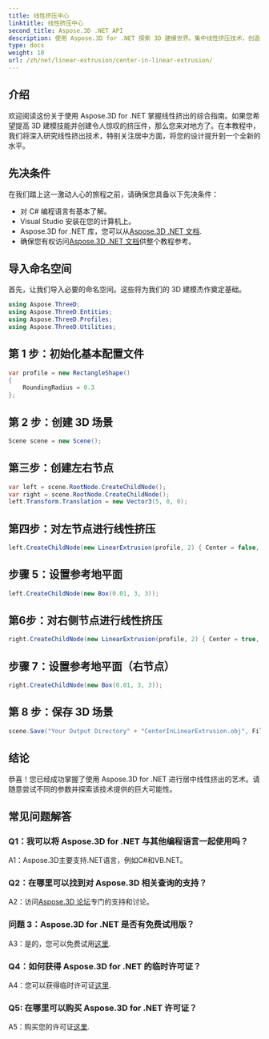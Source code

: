 ```yaml
---
title: 线性挤压中心
linktitle: 线性挤压中心
second_title: Aspose.3D .NET API
description: 使用 Aspose.3D for .NET 探索 3D 建模世界。集中线性挤压技术，创造令人惊叹的设计，并释放您的创造力。
type: docs
weight: 10
url: /zh/net/linear-extrusion/center-in-linear-extrusion/
---
```

## 介绍

欢迎阅读这份关于使用 Aspose.3D for .NET 掌握线性挤出的综合指南。如果您希望提高 3D 建模技能并创建令人惊叹的挤压件，那么您来对地方了。在本教程中，我们将深入研究线性挤出技术，特别关注居中方面，将您的设计提升到一个全新的水平。

## 先决条件

在我们踏上这一激动人心的旅程之前，请确保您具备以下先决条件：

- 对 C# 编程语言有基本了解。
- Visual Studio 安装在您的计算机上。
-  Aspose.3D for .NET 库，您可以从[Aspose.3D .NET 文档](https://reference.aspose.com/3d/net/).
- 确保您有权访问[Aspose.3D .NET 文档](https://reference.aspose.com/3d/net/)供整个教程参考。

## 导入命名空间

首先，让我们导入必要的命名空间。这些将为我们的 3D 建模杰作奠定基础。

```csharp
using Aspose.ThreeD;
using Aspose.ThreeD.Entities;
using Aspose.ThreeD.Profiles;
using Aspose.ThreeD.Utilities;
```

## 第 1 步：初始化基本配置文件

```csharp
var profile = new RectangleShape()
{
    RoundingRadius = 0.3
};
```

## 第 2 步：创建 3D 场景

```csharp
Scene scene = new Scene();
```

## 第三步：创建左右节点

```csharp
var left = scene.RootNode.CreateChildNode();
var right = scene.RootNode.CreateChildNode();
left.Transform.Translation = new Vector3(5, 0, 0);
```

## 第四步：对左节点进行线性挤压

```csharp
left.CreateChildNode(new LinearExtrusion(profile, 2) { Center = false, Slices = 3 });
```

## 步骤 5：设置参考地平面

```csharp
left.CreateChildNode(new Box(0.01, 3, 3));
```

## 第6步：对右侧节点进行线性挤压

```csharp
right.CreateChildNode(new LinearExtrusion(profile, 2) { Center = true, Slices = 3 });
```

## 步骤 7：设置参考地平面（右节点）

```csharp
right.CreateChildNode(new Box(0.01, 3, 3));
```

## 第 8 步：保存 3D 场景

```csharp
scene.Save("Your Output Directory" + "CenterInLinearExtrusion.obj", FileFormat.WavefrontOBJ);
```

## 结论

恭喜！您已经成功掌握了使用 Aspose.3D for .NET 进行居中线性挤出的艺术。请随意尝试不同的参数并探索该技术提供的巨大可能性。

## 常见问题解答

### Q1：我可以将 Aspose.3D for .NET 与其他编程语言一起使用吗？

A1：Aspose.3D主要支持.NET语言，例如C#和VB.NET。

### Q2：在哪里可以找到对 Aspose.3D 相关查询的支持？

 A2：访问[Aspose.3D 论坛](https://forum.aspose.com/c/3d/18)专门的支持和讨论。

### 问题 3：Aspose.3D for .NET 是否有免费试用版？

A3：是的，您可以免费试用[这里](https://releases.aspose.com/).

### Q4：如何获得 Aspose.3D for .NET 的临时许可证？

 A4：您可以获得临时许可证[这里](https://purchase.aspose.com/temporary-license/).

### Q5: 在哪里可以购买 Aspose.3D for .NET 许可证？

 A5：购买您的许可证[这里](https://purchase.aspose.com/buy).

